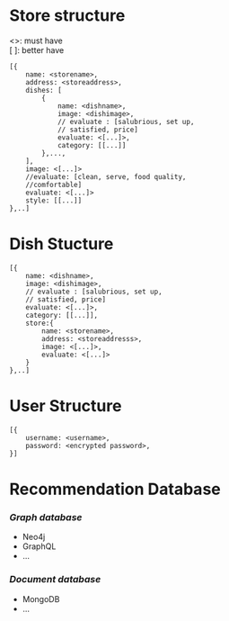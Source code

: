 # Store structure

<>: must have <br>
[ ]: better have

```
[{
    name: <storename>,
    address: <storeaddress>,
    dishes: [
        {
            name: <dishname>,
            image: <dishimage>,
            // evaluate : [salubrious, set up,
            // satisfied, price]
            evaluate: <[...]>,
            category: [[...]]
        },...,
    ],
    image: <[...]>
    //evaluate: [clean, serve, food quality, 
    //comfortable]
    evaluate: <[...]>
    style: [[...]]
},..]
```

# Dish Stucture
```
[{
    name: <dishname>,
    image: <dishimage>,
    // evaluate : [salubrious, set up,
    // satisfied, price]
    evaluate: <[...]>,
    category: [[...]],
    store:{
        name: <storename>,
        address: <storeaddresss>,
        image: <[...]>,
        evaluate: <[...]>
    }
},..]
```

# User Structure
```
[{
    username: <username>,
    password: <encrypted password>,
}]
```

# Recommendation Database
### ***Graph database***
- Neo4j
- GraphQL
- ...

### ***Document database***
- MongoDB
- ...

